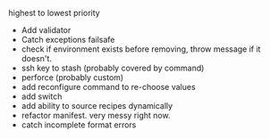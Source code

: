 highest to lowest priority
* Add validator
* Catch exceptions failsafe
* check if environment exists before removing, throw message if it doesn't.
* ssh key to stash (probably covered by command)
* perforce (probably custom)
* add reconfigure command to re-choose values
* add switch
* add ability to source recipes dynamically
* refactor manifest. very messy right now.
* catch incomplete format errors
